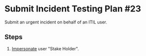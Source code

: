# Submit Incident Testing Plan #23

Submit an urgent incident on behalf of an ITIL user.

## Steps

1. [Impersonate](../Impersonation.md) user "Stake Holder".
